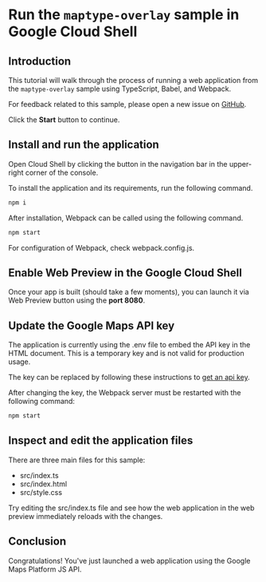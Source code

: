 # Run the `maptype-overlay` sample in Google Cloud Shell

<walkthrough-tutorial-duration duration="10"/>

## Introduction

This tutorial will walk through the process of running a web application from
the `maptype-overlay` sample using TypeScript, Babel, and Webpack.

For feedback related to this sample, please open a new issue on
[GitHub](https://github.com/googlemaps/js-samples/issues).

Click the **Start** button to continue.

## Install and run the application

Open Cloud Shell by clicking the
<walkthrough-cloud-shell-icon></walkthrough-cloud-shell-icon> button in the
navigation bar in the upper-right corner of the console.

To install the application and its requirements, run the following command.

```bash
npm i
```

After installation, Webpack can be called using the following command.

```bash
npm start
```

For configuration of Webpack, check
<walkthrough-editor-open-file filePath="webpack.config.js">webpack.config.js</walkthrough-editor-open-file>.

## Enable Web Preview in the Google Cloud Shell

Once your app is built (should take a few moments), you can launch it via
<walkthrough-spotlight-pointer target="cloudshell" spotlightId="devshell-web-preview-button">Web
Preview button</walkthrough-spotlight-pointer> using the **port 8080**.

## Update the Google Maps API key

The application is currently using the
<walkthrough-editor-open-file filePath=".env">.env</walkthrough-editor-open-file>
file to embed the API key in the HTML document. This is a temporary key and is
not valid for production usage.

The key can be replaced by following these instructions to
[get an api key](https://developers.google.com/maps/documentation/javascript/get-api-key).

After changing the key, the Webpack server must be restarted with the following
command:

```bash
npm start
```

## Inspect and edit the application files

There are three main files for this sample:

*   <walkthrough-editor-open-file filePath="src/index.ts">src/index.ts</walkthrough-editor-open-file>
*   <walkthrough-editor-open-file filePath="src/index.html">src/index.html</walkthrough-editor-open-file>
*   <walkthrough-editor-open-file filePath="src/style.css">src/style.css</walkthrough-editor-open-file>

Try editing the <walkthrough-editor-open-file filePath="src/index.ts">src/index.ts</walkthrough-editor-open-file> file and see how the web application in the web preview immediately reloads with the changes.

## Conclusion

<walkthrough-conclusion-trophy></walkthrough-conclusion-trophy>

Congratulations! You've just launched a web application using the Google Maps
Platform JS API.
